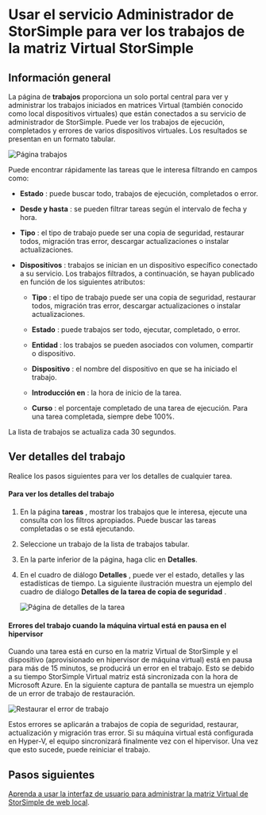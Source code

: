<properties 
   pageTitle="Ver y administrar trabajos de matriz Virtual de StorSimple | Microsoft Azure"
   description="Describe la página de trabajos de servicio de StorSimple Manager y cómo usarlo para realizar un seguimiento de los trabajos recientes y actuales para la matriz Virtual StorSimple."
   services="storsimple"
   documentationCenter="NA"
   authors="alkohli"
   manager="carmonm"
   editor=""/>
<tags 
   ms.service="storsimple"
   ms.devlang="NA"
   ms.topic="article"
   ms.tgt_pltfrm="NA"
   ms.workload="na"
   ms.date="06/07/2016"
   ms.author="alkohli" />

# <a name="use-the-storsimple-manager-service-to-view-jobs-for-the-storsimple-virtual-array"></a>Usar el servicio Administrador de StorSimple para ver los trabajos de la matriz Virtual StorSimple

## <a name="overview"></a>Información general

La página de **trabajos** proporciona un solo portal central para ver y administrar los trabajos iniciados en matrices Virtual (también conocido como local dispositivos virtuales) que están conectados a su servicio de administrador de StorSimple. Puede ver los trabajos de ejecución, completados y errores de varios dispositivos virtuales. Los resultados se presentan en un formato tabular. 

![Página trabajos](./media/storsimple-ova-manage-jobs/ovajobs1.png)

Puede encontrar rápidamente las tareas que le interesa filtrando en campos como:

- **Estado** : puede buscar todo, trabajos de ejecución, completados o error.
- **Desde y hasta** : se pueden filtrar tareas según el intervalo de fecha y hora.
- **Tipo** : el tipo de trabajo puede ser una copia de seguridad, restaurar todos, migración tras error, descargar actualizaciones o instalar actualizaciones.
- **Dispositivos** : trabajos se inician en un dispositivo específico conectado a su servicio. Los trabajos filtrados, a continuación, se hayan publicado en función de los siguientes atributos:

    - **Tipo** : el tipo de trabajo puede ser una copia de seguridad, restaurar todos, migración tras error, descargar actualizaciones o instalar actualizaciones.

    - **Estado** : puede trabajos ser todo, ejecutar, completado, o error.

    - **Entidad** : los trabajos se pueden asociados con volumen, compartir o dispositivo. 

    - **Dispositivo** : el nombre del dispositivo en que se ha iniciado el trabajo.

    - **Introducción en** : la hora de inicio de la tarea.

    - **Curso** : el porcentaje completado de una tarea de ejecución. Para una tarea completada, siempre debe 100%.

La lista de trabajos se actualiza cada 30 segundos.

## <a name="view-job-details"></a>Ver detalles del trabajo

Realice los pasos siguientes para ver los detalles de cualquier tarea.

#### <a name="to-view-job-details"></a>Para ver los detalles del trabajo

1. En la página **tareas** , mostrar los trabajos que le interesa, ejecute una consulta con los filtros apropiados. Puede buscar las tareas completadas o se está ejecutando.

2. Seleccione un trabajo de la lista de trabajos tabular.

3. En la parte inferior de la página, haga clic en **Detalles**.

4. En el cuadro de diálogo **Detalles** , puede ver el estado, detalles y las estadísticas de tiempo. La siguiente ilustración muestra un ejemplo del cuadro de diálogo **Detalles de la tarea de copia de seguridad** .
 
    ![Página de detalles de la tarea](./media/storsimple-ova-manage-jobs/ovajobs2.png)

#### <a name="job-failures-when-the-virtual-machine-is-paused-in-the-hypervisor"></a>Errores del trabajo cuando la máquina virtual está en pausa en el hipervisor

Cuando una tarea está en curso en la matriz Virtual de StorSimple y el dispositivo (aprovisionado en hipervisor de máquina virtual) está en pausa para más de 15 minutos, se producirá un error en el trabajo. Esto se debido a su tiempo StorSimple Virtual matriz está sincronizada con la hora de Microsoft Azure. En la siguiente captura de pantalla se muestra un ejemplo de un error de trabajo de restauración.

![Restaurar el error de trabajo](./media/storsimple-ova-manage-jobs/restorejobfailure.png)

Estos errores se aplicarán a trabajos de copia de seguridad, restaurar, actualización y migración tras error. Si su máquina virtual está configurada en Hyper-V, el equipo sincronizará finalmente vez con el hipervisor. Una vez que esto sucede, puede reiniciar el trabajo. 

## <a name="next-steps"></a>Pasos siguientes

[Aprenda a usar la interfaz de usuario para administrar la matriz Virtual de StorSimple de web local](storsimple-ova-web-ui-admin.md).
